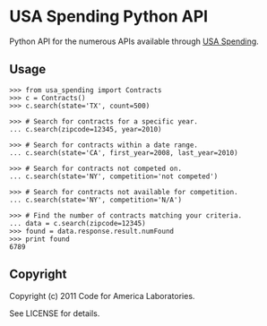 USA Spending Python API
=======================

Python API for the numerous APIs available through [USA
Spending](http://usaspending.gov/data?carryfilters=on).


Usage
-----

    >>> from usa_spending import Contracts
    >>> c = Contracts()
    >>> c.search(state='TX', count=500)

    >>> # Search for contracts for a specific year.
    ... c.search(zipcode=12345, year=2010)

    >>> # Search for contracts within a date range.
    ... c.search(state='CA', first_year=2008, last_year=2010)

    >>> # Search for contracts not competed on.
    ... c.search(state='NY', competition='not competed')

    >>> # Search for contracts not available for competition.
    ... c.search(state='NY', competition='N/A')

    >>> # Find the number of contracts matching your criteria.
    ... data = c.search(zipcode=12345)
    >>> found = data.response.result.numFound
    >>> print found
    6789


Copyright
---------

Copyright (c) 2011 Code for America Laboratories.

See LICENSE for details.
